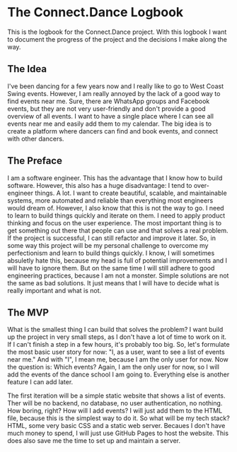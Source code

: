 # The Connect.Dance Logbook

This is the logbook for the Connect.Dance project.
With this logbook I want to document the progress of the project and the decisions I make along the way.

## The Idea

I've been dancing for a few years now and I really like to go to West Coast Swing events.
However, I am really annoyed by the lack of a good way to find events near me.
Sure, there are WhatsApp groups and Facebook events, but they are not very user-friendly and don't provide a good overview of all events.
I want to have a single place where I can see all events near me and easily add them to my calendar.
The big idea is to create a platform where dancers can find and book events, and connect with other dancers.

## The Preface

I am a software engineer.
This has the advantage that I know how to build software.
However, this also has a huge disadvantage: I tend to over-engineer things. A lot.
I want to create beautiful, scalable, and maintainable systems, more automated and reliable than everything most engineers would dream of.
However, I also know that this is not the way to go.
I need to learn to build things quickly and iterate on them.
I need to apply product thinking and focus on the user experience.
The most important thing is to get something out there that people can use and that solves a real problem.
If the project is successful, I can still refactor and improve it later.
So, in some way this project will be my personal challenge to overcome my perfectionism and learn to build things quickly.
I know, I will sometimes absuletly hate this, because my head is full of potential improvements and I will have to ignore them.
But on the same time I will still adhere to good engineering practices, because I am not a monster.
Simple solutions are not the same as bad solutions.
It just means that I will have to decide what is really important and what is not.

## The MVP

What is the smallest thing I can build that solves the problem?
I want build up the project in very small steps, as I don't have a lot of time to work on it.
If I can't finish a step in a few hours, it's probably too big.
So, let's formulate the most basic user story for now:
"I, as a user, want to see a list of events near me."
And with "I", I mean me, because I am the only user for now.
Now the question is: Which events?
Again, I am the only user for now, so I will add the events of the dance school I am going to.
Everything else is another feature I can add later.

The first iteration will be a simple static website that shows a list of events.
Ther will be no backend, no database, no user authentication, no nothing.
How boring, right?
How will I add events?
I will just add them to the HTML file, because this is the simplest way to do it.
So what will be my tech stack?
HTML, some very basic CSS and a static web server.
Becaues I don't have much money to spend, I will just use GitHub Pages to host the website.
This does also save me the time to set up and maintain a server.
